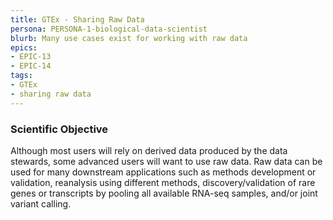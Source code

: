 ```yaml
---
title: GTEx - Sharing Raw Data
persona: PERSONA-1-biological-data-scientist
blurb: Many use cases exist for working with raw data
epics:
- EPIC-13
- EPIC-14
tags:
- GTEx
- sharing raw data
---
```

### Scientific Objective

Although most users will rely on derived data produced by the data stewards, some advanced users will want to use raw data. Raw data can be used for many downstream applications such as methods development or validation, reanalysis using different methods, discovery/validation of rare genes or transcripts by pooling all available RNA-seq samples, and/or joint variant calling.